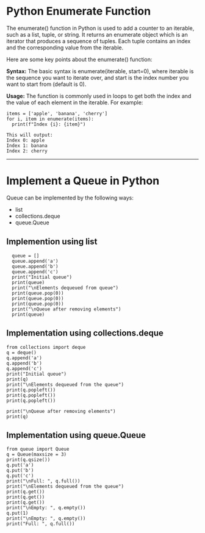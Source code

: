 # **Python Enumerate Function**
The enumerate() function in Python is used to add a counter to an iterable, such as a list, tuple, or string. It returns an enumerate object which is an iterator that produces a sequence of tuples. Each tuple contains an index and the corresponding value from the iterable.

  Here are some key points about the enumerate() function:

  **Syntax:** The basic syntax is enumerate(iterable, start=0), where iterable is the sequence you want to iterate over, and start is the index number you want to start from (default is 0).
  
  **Usage:** The function is commonly used in loops to get both the index and the value of each element in the iterable. For example:

  
    items = ['apple', 'banana', 'cherry']
    for i, item in enumerate(items):
      print(f"Index {i}: {item}")

    This will output:
    Index 0: apple
    Index 1: banana
    Index 2: cherry
----------------------------------------------------------------------
# **Implement a Queue in Python**
Queue can be implemented by the following ways:
- list
- collections.deque
- queue.Queue
## Implemention using list

      queue = []
      queue.append('a')
      queue.append('b')
      queue.append('c')
      print("Initial queue")
      print(queue)
      print("\nElements dequeued from queue")
      print(queue.pop(0))
      print(queue.pop(0))
      print(queue.pop(0))
      print("\nQueue after removing elements")
      print(queue)
## Implementation using collections.deque

    from collections import deque
    q = deque()
    q.append('a')
    q.append('b')
    q.append('c')
    print("Initial queue")
    print(q)
    print("\nElements dequeued from the queue")
    print(q.popleft())
    print(q.popleft())
    print(q.popleft())
    
    print("\nQueue after removing elements")
    print(q)

## Implementation using queue.Queue

    from queue import Queue
    q = Queue(maxsize = 3)
    print(q.qsize()) 
    q.put('a')
    q.put('b')
    q.put('c')
    print("\nFull: ", q.full()) 
    print("\nElements dequeued from the queue")
    print(q.get())
    print(q.get())
    print(q.get())
    print("\nEmpty: ", q.empty())
    q.put(1)
    print("\nEmpty: ", q.empty()) 
    print("Full: ", q.full())
